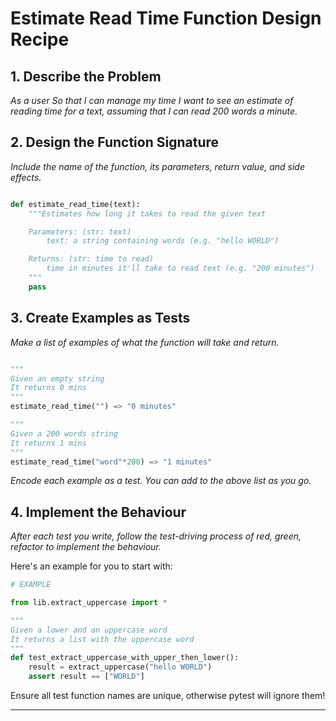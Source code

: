 # Estimate Read Time Function Design Recipe


## 1. Describe the Problem

_As a user
So that I can manage my time
I want to see an estimate of reading time for a text, assuming that I can read 200 words a minute._

## 2. Design the Function Signature

_Include the name of the function, its parameters, return value, and side effects._

```python

def estimate_read_time(text):
    """Estimates how long it takes to read the given text

    Parameters: (str: text)
        text: a string containing words (e.g. "hello WORLD")

    Returns: (str: time to read)
        time in minutes it'll take to read text (e.g. "200 minutes")
    """
    pass
```

## 3. Create Examples as Tests

_Make a list of examples of what the function will take and return._

```python

"""
Given an empty string
It returns 0 mins
"""
estimate_read_time("") => "0 minutes"

"""
Given a 200 words string
It returns 1 mins
"""
estimate_read_time("word"*200) => "1 minutes"
```

_Encode each example as a test. You can add to the above list as you go._

## 4. Implement the Behaviour

_After each test you write, follow the test-driving process of red, green, refactor to implement the behaviour._

Here's an example for you to start with:

```python
# EXAMPLE

from lib.extract_uppercase import *

"""
Given a lower and an uppercase word
It returns a list with the uppercase word
"""
def test_extract_uppercase_with_upper_then_lower():
    result = extract_uppercase("hello WORLD")
    assert result == ["WORLD"]

```

Ensure all test function names are unique, otherwise pytest will ignore them!

---

